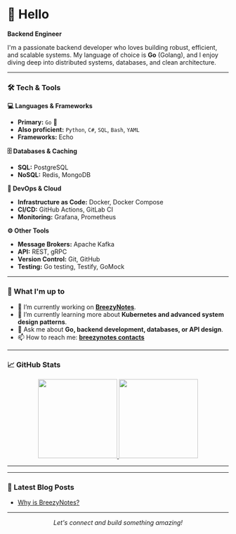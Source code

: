 # 👋 Hello

**Backend Engineer**

I'm a passionate backend developer who loves building robust, efficient, and scalable systems. My language of choice is **Go** (Golang), and I enjoy diving deep into distributed systems, databases, and clean architecture.

---

### 🛠️ Tech & Tools

**💻 Languages & Frameworks**
- **Primary:** `Go` 🐹
- **Also proficient:** `Python`, `C#`, `SQL`, `Bash`, `YAML`
- **Frameworks:** Echo

**🗄️ Databases & Caching**
- **SQL:** PostgreSQL
- **NoSQL:** Redis, MongoDB

**🔧 DevOps & Cloud**
- **Infrastructure as Code:** Docker, Docker Compose
- **CI/CD:** GitHub Actions, GitLab CI
- **Monitoring:** Grafana, Prometheus

**⚙️ Other Tools**
- **Message Brokers:** Apache Kafka
- **API:** REST, gRPC
- **Version Control:** Git, GitHub
- **Testing:** Go testing, Testify, GoMock

---

### 🚀 What I'm up to

- 🔭 I’m currently working on **[BreezyNotes](https://about.breezynotes.ru)**.
- 🌱 I’m currently learning more about **Kubernetes and advanced system design patterns**.
- 💬 Ask me about **Go, backend development, databases, or API design**.
- 📫 How to reach me: **[breezynotes contacts](https://contacts.breezynotes.ru)**

---

### 📈 GitHub Stats

<p align="center">
  <a href="https://github.com/yourusername">
    <img height="180em" src="https://github-readme-stats.vercel.app/api?username=autumnterror&show_icons=true&theme=radical&hide_border=true&count_private=true" />
    <img height="180em" src="https://github-readme-stats.vercel.app/api/top-langs/?username=autumnterror&theme=radical&hide_border=true&layout=compact&langs_count=8&hide=html,css,scss" />
  </a>
</p>

---
---

### 📝 Latest Blog Posts

<!-- BLOG-POST-LIST:START -->
- [Why is BreezyNotes?](https://blog.breezynotes.ru/#/BreezyNotes_Ad)
<!-- BLOG-POST-LIST:END -->

---

<p align="center">
  <i>Let's connect and build something amazing!</i>
</p>
